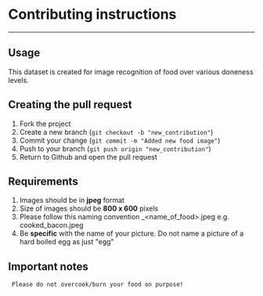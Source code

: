 # Contributing instructions

---
## Usage
This dataset is created for image recognition of food over various doneness levels.

## Creating the pull request

1. Fork the project
2. Create a new branch (`git checkout -b "new_contribution"`)
3. Commit your change (`git commit -m "Added new food image"`)
4. Push to your branch (`git push origin "new_contribution"`)
5. Return to Github and open the pull request

## Requirements
1. Images should be in **jpeg** format
2. Size of images should be **800 x 600** pixels
3. Please follow this naming convention
      <doneness>_<name_of_food>.jpeg
      e.g. cooked_bacon.jpeg
4. Be **specific** with the name of your picture.
      Do not name a picture of a hard boiled egg as just "egg"

## Important notes
     Please do not overcook/burn your food on purpose!
  
  

